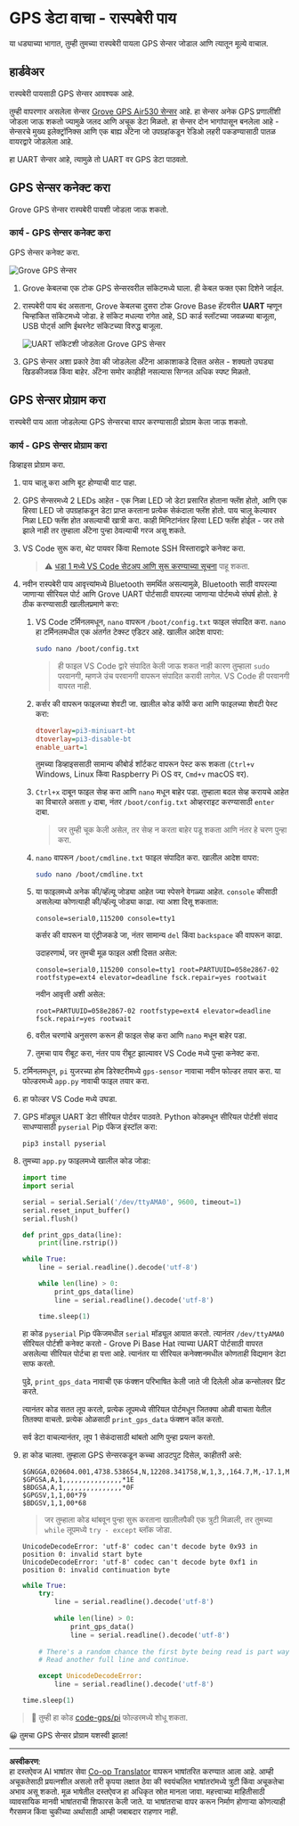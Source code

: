 <!--
CO_OP_TRANSLATOR_METADATA:
{
  "original_hash": "3b2448c7ab4e9673e77e35a50c5e350d",
  "translation_date": "2025-08-27T14:48:28+00:00",
  "source_file": "3-transport/lessons/1-location-tracking/pi-gps-sensor.md",
  "language_code": "mr"
}
-->
# GPS डेटा वाचा - रास्पबेरी पाय

या धड्याच्या भागात, तुम्ही तुमच्या रास्पबेरी पायला GPS सेन्सर जोडाल आणि त्यातून मूल्ये वाचाल.

## हार्डवेअर

रास्पबेरी पायसाठी GPS सेन्सर आवश्यक आहे.

तुम्ही वापरणार असलेला सेन्सर [Grove GPS Air530 सेन्सर](https://www.seeedstudio.com/Grove-GPS-Air530-p-4584.html) आहे. हा सेन्सर अनेक GPS प्रणालींशी जोडला जाऊ शकतो ज्यामुळे जलद आणि अचूक डेटा मिळतो. हा सेन्सर दोन भागांपासून बनलेला आहे - सेन्सरचे मुख्य इलेक्ट्रॉनिक्स आणि एक बाह्य अँटेना जो उपग्रहांकडून रेडिओ लहरी पकडण्यासाठी पातळ वायरद्वारे जोडलेला आहे.

हा UART सेन्सर आहे, त्यामुळे तो UART वर GPS डेटा पाठवतो.

## GPS सेन्सर कनेक्ट करा

Grove GPS सेन्सर रास्पबेरी पायशी जोडला जाऊ शकतो.

### कार्य - GPS सेन्सर कनेक्ट करा

GPS सेन्सर कनेक्ट करा.

![Grove GPS सेन्सर](../../../../../translated_images/grove-gps-sensor.247943bf69b03f0d1820ef6ed10c587f9b650e8db55b936851c92412180bd3e2.mr.png)

1. Grove केबलचा एक टोक GPS सेन्सरवरील सॉकेटमध्ये घाला. ही केबल फक्त एका दिशेने जाईल.

1. रास्पबेरी पाय बंद असताना, Grove केबलचा दुसरा टोक Grove Base हॅटवरील **UART** म्हणून चिन्हांकित सॉकेटमध्ये जोडा. हे सॉकेट मधल्या रांगेत आहे, SD कार्ड स्लॉटच्या जवळच्या बाजूला, USB पोर्ट्स आणि ईथरनेट सॉकेटच्या विरुद्ध बाजूला.

    ![UART सॉकेटशी जोडलेला Grove GPS सेन्सर](../../../../../translated_images/pi-gps-sensor.1f99ee2b2f6528915047ec78967bd362e0e4ee0ed594368a3837b9cf9cdaca64.mr.png)

1. GPS सेन्सर अशा प्रकारे ठेवा की जोडलेला अँटेना आकाशाकडे दिसत असेल - शक्यतो उघड्या खिडकीजवळ किंवा बाहेर. अँटेना समोर काहीही नसल्यास सिग्नल अधिक स्पष्ट मिळतो.

## GPS सेन्सर प्रोग्राम करा

रास्पबेरी पाय आता जोडलेल्या GPS सेन्सरचा वापर करण्यासाठी प्रोग्राम केला जाऊ शकतो.

### कार्य - GPS सेन्सर प्रोग्राम करा

डिव्हाइस प्रोग्राम करा.

1. पाय चालू करा आणि बूट होण्याची वाट पाहा.

1. GPS सेन्सरमध्ये 2 LEDs आहेत - एक निळा LED जो डेटा प्रसारित होताना फ्लॅश होतो, आणि एक हिरवा LED जो उपग्रहांकडून डेटा प्राप्त करताना प्रत्येक सेकंदाला फ्लॅश होतो. पाय चालू केल्यावर निळा LED फ्लॅश होत असल्याची खात्री करा. काही मिनिटांनंतर हिरवा LED फ्लॅश होईल - जर तसे झाले नाही तर तुम्हाला अँटेना पुन्हा ठेवल्याची गरज असू शकते.

1. VS Code सुरू करा, थेट पायवर किंवा Remote SSH विस्ताराद्वारे कनेक्ट करा.

    > ⚠️ [धडा 1 मध्ये VS Code सेटअप आणि सुरू करण्याच्या सूचना](../../../1-getting-started/lessons/1-introduction-to-iot/pi.md) पाहू शकता.

1. नवीन रास्पबेरी पाय आवृत्त्यांमध्ये Bluetooth समर्थित असल्यामुळे, Bluetooth साठी वापरल्या जाणाऱ्या सीरियल पोर्ट आणि Grove UART पोर्टसाठी वापरल्या जाणाऱ्या पोर्टमध्ये संघर्ष होतो. हे ठीक करण्यासाठी खालीलप्रमाणे करा:

    1. VS Code टर्मिनलमधून, `nano` वापरून `/boot/config.txt` फाइल संपादित करा. `nano` हा टर्मिनलमधील एक अंतर्गत टेक्स्ट एडिटर आहे. खालील आदेश वापरा:

        ```sh
        sudo nano /boot/config.txt
        ```

        > ही फाइल VS Code द्वारे संपादित केली जाऊ शकत नाही कारण तुम्हाला `sudo` परवानगी, म्हणजे उंच परवानगी वापरून संपादित करावी लागेल. VS Code ही परवानगी वापरत नाही.

    1. कर्सर की वापरून फाइलच्या शेवटी जा. खालील कोड कॉपी करा आणि फाइलच्या शेवटी पेस्ट करा:

        ```ini
        dtoverlay=pi3-miniuart-bt
        dtoverlay=pi3-disable-bt
        enable_uart=1
        ```

        तुमच्या डिव्हाइससाठी सामान्य कीबोर्ड शॉर्टकट वापरून पेस्ट करू शकता (`Ctrl+v` Windows, Linux किंवा Raspberry Pi OS वर, `Cmd+v` macOS वर).

    1. `Ctrl+x` दाबून फाइल सेव्ह करा आणि `nano` मधून बाहेर पडा. तुम्हाला बदल सेव्ह करायचे आहेत का विचारले असता `y` दाबा, नंतर `/boot/config.txt` ओव्हरराइट करण्यासाठी `enter` दाबा.

        > जर तुम्ही चूक केली असेल, तर सेव्ह न करता बाहेर पडू शकता आणि नंतर हे चरण पुन्हा करा.

    1. `nano` वापरून `/boot/cmdline.txt` फाइल संपादित करा. खालील आदेश वापरा:

        ```sh
        sudo nano /boot/cmdline.txt
        ```

    1. या फाइलमध्ये अनेक की/व्हॅल्यू जोड्या आहेत ज्या स्पेसने वेगळ्या आहेत. `console` कीसाठी असलेल्या कोणत्याही की/व्हॅल्यू जोड्या काढा. त्या अशा दिसू शकतात:

        ```output
        console=serial0,115200 console=tty1 
        ```

        कर्सर की वापरून या एंट्रीजकडे जा, नंतर सामान्य `del` किंवा `backspace` की वापरून काढा.

        उदाहरणार्थ, जर तुमची मूळ फाइल अशी दिसत असेल:

        ```output
        console=serial0,115200 console=tty1 root=PARTUUID=058e2867-02 rootfstype=ext4 elevator=deadline fsck.repair=yes rootwait
        ```

        नवीन आवृत्ती अशी असेल:

        ```output
        root=PARTUUID=058e2867-02 rootfstype=ext4 elevator=deadline fsck.repair=yes rootwait
        ```

    1. वरील चरणांचे अनुसरण करून ही फाइल सेव्ह करा आणि `nano` मधून बाहेर पडा.

    1. तुमचा पाय रीबूट करा, नंतर पाय रीबूट झाल्यावर VS Code मध्ये पुन्हा कनेक्ट करा.

1. टर्मिनलमधून, `pi` युजरच्या होम डिरेक्टरीमध्ये `gps-sensor` नावाचा नवीन फोल्डर तयार करा. या फोल्डरमध्ये `app.py` नावाची फाइल तयार करा.

1. हा फोल्डर VS Code मध्ये उघडा.

1. GPS मॉड्यूल UART डेटा सीरियल पोर्टवर पाठवते. Python कोडमधून सीरियल पोर्टशी संवाद साधण्यासाठी `pyserial` Pip पॅकेज इंस्टॉल करा:

    ```sh
    pip3 install pyserial
    ```

1. तुमच्या `app.py` फाइलमध्ये खालील कोड जोडा:

    ```python
    import time
    import serial
    
    serial = serial.Serial('/dev/ttyAMA0', 9600, timeout=1)
    serial.reset_input_buffer()
    serial.flush()
    
    def print_gps_data(line):
        print(line.rstrip())
    
    while True:
        line = serial.readline().decode('utf-8')
    
        while len(line) > 0:
            print_gps_data(line)
            line = serial.readline().decode('utf-8')
    
        time.sleep(1)
    ```

    हा कोड `pyserial` Pip पॅकेजमधील `serial` मॉड्यूल आयात करतो. त्यानंतर `/dev/ttyAMA0` सीरियल पोर्टशी कनेक्ट करतो - Grove Pi Base Hat त्याच्या UART पोर्टसाठी वापरत असलेल्या सीरियल पोर्टचा हा पत्ता आहे. त्यानंतर या सीरियल कनेक्शनमधील कोणताही विद्यमान डेटा साफ करतो.

    पुढे, `print_gps_data` नावाची एक फंक्शन परिभाषित केली जाते जी दिलेली ओळ कन्सोलवर प्रिंट करते.

    त्यानंतर कोड सतत लूप करतो, प्रत्येक लूपमध्ये सीरियल पोर्टमधून जितक्या ओळी वाचता येतील तितक्या वाचतो. प्रत्येक ओळसाठी `print_gps_data` फंक्शन कॉल करतो.

    सर्व डेटा वाचल्यानंतर, लूप 1 सेकंदासाठी थांबतो आणि पुन्हा प्रयत्न करतो.

1. हा कोड चालवा. तुम्हाला GPS सेन्सरकडून कच्चा आउटपुट दिसेल, काहीतरी असे:

    ```output
    $GNGGA,020604.001,4738.538654,N,12208.341758,W,1,3,,164.7,M,-17.1,M,,*67
    $GPGSA,A,1,,,,,,,,,,,,,,,*1E
    $BDGSA,A,1,,,,,,,,,,,,,,,*0F
    $GPGSV,1,1,00*79
    $BDGSV,1,1,00*68
    ```

    > जर तुम्हाला कोड थांबवून पुन्हा सुरू करताना खालीलपैकी एक त्रुटी मिळाली, तर तुमच्या `while` लूपमध्ये `try - except` ब्लॉक जोडा.

      ```output
      UnicodeDecodeError: 'utf-8' codec can't decode byte 0x93 in position 0: invalid start byte
      UnicodeDecodeError: 'utf-8' codec can't decode byte 0xf1 in position 0: invalid continuation byte
      ```

    ```python
    while True:
        try:
            line = serial.readline().decode('utf-8')
              
            while len(line) > 0:
                print_gps_data()
                line = serial.readline().decode('utf-8')
      
        # There's a random chance the first byte being read is part way through a character.
        # Read another full line and continue.

        except UnicodeDecodeError:
            line = serial.readline().decode('utf-8')

    time.sleep(1)
    ```

> 💁 तुम्ही हा कोड [code-gps/pi](../../../../../3-transport/lessons/1-location-tracking/code-gps/pi) फोल्डरमध्ये शोधू शकता.

😀 तुमचा GPS सेन्सर प्रोग्राम यशस्वी झाला!

---

**अस्वीकरण**:  
हा दस्तऐवज AI भाषांतर सेवा [Co-op Translator](https://github.com/Azure/co-op-translator) वापरून भाषांतरित करण्यात आला आहे. आम्ही अचूकतेसाठी प्रयत्नशील असलो तरी कृपया लक्षात ठेवा की स्वयंचलित भाषांतरांमध्ये त्रुटी किंवा अचूकतेचा अभाव असू शकतो. मूळ भाषेतील दस्तऐवज हा अधिकृत स्रोत मानला जावा. महत्त्वाच्या माहितीसाठी व्यावसायिक मानवी भाषांतराची शिफारस केली जाते. या भाषांतराचा वापर करून निर्माण होणाऱ्या कोणत्याही गैरसमज किंवा चुकीच्या अर्थासाठी आम्ही जबाबदार राहणार नाही.